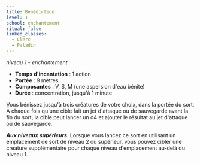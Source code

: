 ```yaml
---
title: Bénédiction
level: 1
school: enchantement
ritual: false
linked_classes:
  - Clerc
  - Paladin
---
```

*niveau 1 - enchantement*

- **Temps d'incantation** : 1 action
- **Portée** : 9 mètres
- **Composantes** : V, S, M (une aspersion d'eau bénite)
- **Durée** : concentration, jusqu'à 1 minute

Vous bénissez jusqu'à trois créatures de votre choix, dans la portée du sort. À chaque fois qu'une cible fait un jet d'attaque ou de sauvegarde avant la fin du sort, la cible peut lancer un d4 et ajouter le résultat au jet d'attaque ou de sauvegarde.

**_Aux niveaux supérieurs_**. Lorsque vous lancez ce sort en utilisant un emplacement de sort de niveau 2 ou supérieur, vous pouvez cibler une créature supplémentaire pour chaque niveau d'emplacement au-delà du niveau 1.